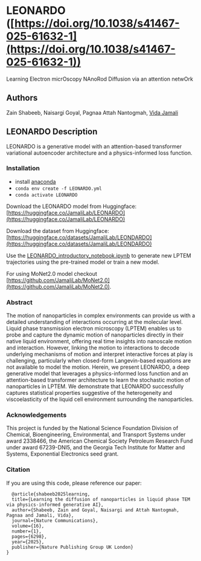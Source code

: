 # LEONARDO ([https://doi.org/10.1038/s41467-025-61632-1](https://doi.org/10.1038/s41467-025-61632-1))
Learning Electron micrOscopy NAnoRod Diffusion via an attention netwOrk

## Authors

Zain Shabeeb, Naisargi Goyal, Pagnaa Attah Nantogmah, [Vida Jamali](https://vidajamali.github.io)

## LEONARDO Description 
LEONARDO is a generative model with an attention-based transformer variational autoencoder architecture and a physics-informed loss function.

### Installation

- install [anaconda](https://docs.anaconda.com/anaconda/install/)
- `conda env create -f LEONARDO.yml`
- `conda activate LEONARDO`

Download the LEONARDO model from Huggingface: [https://huggingface.co/JamaliLab/LEONARDO](https://huggingface.co/JamaliLab/LEONARDO)
  
Download the dataset from Huggingface: [https://huggingface.co/datasets/JamaliLab/LEONDARDO](https://huggingface.co/datasets/JamaliLab/LEONDARDO)
  
Use the [LEONARDO_introductory_notebook.ipynb](https://github.com/JamaliLab/LEONARDO/blob/main/LEONARDO_introductory_notebook.ipynb) to generate new LPTEM trajectories using the pre-trained model or train a new model.

For using MoNet2.0 model checkout [https://github.com/JamaliLab/MoNet2.0](https://github.com/JamaliLab/MoNet2.0).

###  Abstract
The motion of nanoparticles in complex environments can provide us with a detailed understanding of interactions occurring at the molecular level. Liquid phase transmission electron microscopy (LPTEM) enables us to probe and capture the dynamic motion of nanoparticles directly in their native liquid environment, offering real time insights into nanoscale motion and interaction. However, linking the motion to interactions to decode underlying mechanisms of motion and interpret interactive forces at play is challenging, particularly when closed-form Langevin-based equations are not available to model the motion. Herein, we present LEONARDO, a deep generative model that leverages a physics-informed loss function and an attention-based transformer architecture to learn the stochastic motion of nanoparticles in LPTEM. We demonstrate that LEONARDO successfully captures statistical properties suggestive of the heterogeneity and viscoelasticity of the liquid cell environment surrounding the nanoparticles.

### Acknowledgements
This project is funded by the National Science Foundation Division of Chemical, Bioengineering, Environmental, and Transport Systems under award 2338466, the American Chemical Society Petroleum Research Fund under award 67239-DNI5, and the Georgia Tech Institute for Matter and Systems, Exponential Electronics seed grant.
### Citation
If you are using this code, please reference our paper:
```
  @article{shabeeb2025learning,
  title={Learning the diffusion of nanoparticles in liquid phase TEM via physics-informed generative AI},
  author={Shabeeb, Zain and Goyal, Naisargi and Attah Nantogmah, Pagnaa and Jamali, Vida},
  journal={Nature Communications},
  volume={16},
  number={1},
  pages={6298},
  year={2025},
  publisher={Nature Publishing Group UK London}
}
```    

